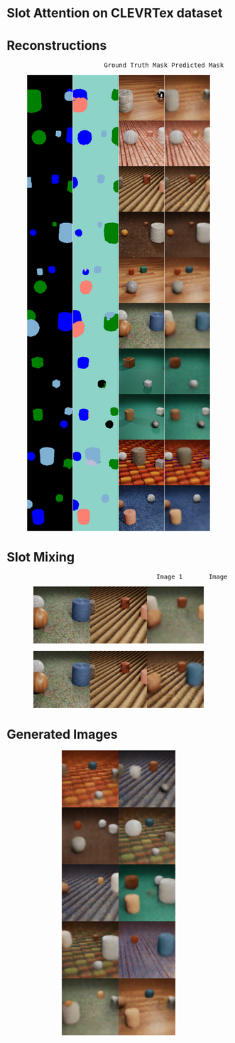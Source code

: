 # Slot Attention on CLEVRTex dataset

# Reconstructions 
<pre>
                          Ground Truth Mask Predicted Mask     Image      Reconstruction
</pre>
<p align="center">
<img src="output-images/reconstructions_combined.png" alt="reconstructed images">
</p>


# Slot Mixing
<pre>
                                        Image 1       Image 2         Mixing
</pre>
<p align="center">
<img src="output-images/slot-mixing-output/mixed_1.png" alt="mixing 1">
</p>
<p align="center">
<img src="output-images/slot-mixing-output/mixed_2.png" alt="mixing 2">
</p>

# Generated Images

<p align="center">
<img src="output-images/generated_images_combined.png" alt="generated images">
</p>


